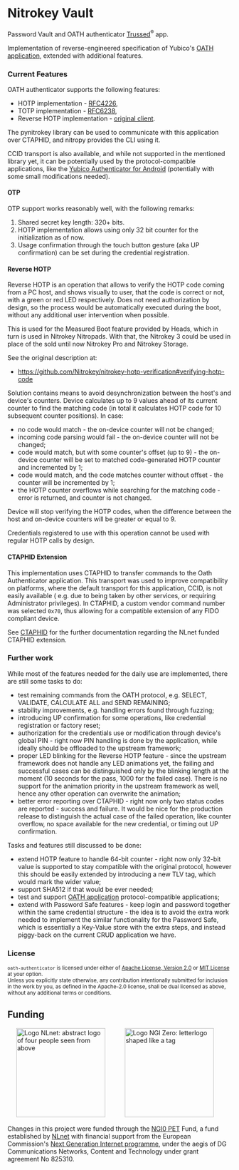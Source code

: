 # Nitrokey Vault

Password Vault and OATH authenticator [Trussed][trussed]<sup>®</sup> app.

Implementation of reverse-engineered specification of Yubico's [OATH application][yubico-oath], 
extended with additional features.

[trussed]: https://trussed.dev

[yubico-oath]: https://developers.yubico.com/OATH/YKOATH_Protocol.html

### Current Features

OATH authenticator supports the following features:

- HOTP implementation - [RFC4226],
- TOTP implementation - [RFC6238],
- Reverse HOTP implementation - [original client][hotp-verif].

The pynitrokey library can be used to communicate with this application over CTAPHID, and nitropy provides the CLI using
it.

CCID transport is also available, and while not supported in the mentioned library yet, it can be potentially used by
the protocol-compatible applications, like the [Yubico Authenticator for Android] (potentially with some small
modifications needed).

[Yubico Authenticator for Android]: https://github.com/Yubico/yubioath-android

[RFC4226]: https://www.rfc-editor.org/rfc/rfc4226

[RFC6238]: https://www.rfc-editor.org/rfc/rfc6238

[hotp-verif]: https://github.com/Nitrokey/nitrokey-hotp-verification#verifying-hotp-code

#### OTP

OTP support works reasonably well, with the following remarks:

1. Shared secret key length: 320+ bits.
2. HOTP implementation allows using only 32 bit counter for the initialization as of now.
3. Usage confirmation through the touch button gesture (aka UP confirmation) can be set during the credential
   registration.

#### Reverse HOTP

Reverse HOTP is an operation that allows to verify the HOTP code coming from a PC host, and shows visually to user, that
the code is correct or not, with a green or red LED respectively.
Does not need authorization by design, so the process would be automatically executed during the boot, without any
additional user intervention when possible.

This is used for the Measured Boot feature provided by Heads, which in turn is used in Nitrokey Nitropads. With
that, the Nitrokey 3 could be used in place of the sold until now Nitrokey Pro and Nitrokey Storage.

See the original description at:

- https://github.com/Nitrokey/nitrokey-hotp-verification#verifying-hotp-code

Solution contains means to avoid desynchronization between the host's and device's counters. Device calculates up to 9
values ahead of its current counter to find the matching code (in total it calculates HOTP code for 10 subsequent
counter positions). In case:

- no code would match - the on-device counter will not be changed;
- incoming code parsing would fail - the on-device counter will not be changed;
- code would match, but with some counter's offset (up to 9) - the on-device counter will be set to matched
  code-generated HOTP counter and incremented by 1;
- code would match, and the code matches counter without offset - the counter will be incremented by 1;
- the HOTP counter overflows while searching for the matching code - error is returned, and counter is not changed.

Device will stop verifying the HOTP codes, when the difference between the host and on-device counters will be greater
or equal to 9.

Credentials registered to use with this operation cannot be used with regular HOTP calls by design.

#### CTAPHID Extension

This implementation uses CTAPHID to transfer commands to the Oath Authenticator application. This transport was used to
improve compatibility on platforms, where the default transport for this application, CCID, is not easily available (
e.g. due to being taken by other services, or requiring Administrator
privileges). In CTAPHID, a custom vendor command number was selected `0x70`, thus allowing for a compatible extension of
any FIDO compliant device.

See [CTAPHID](ctaphid.md) for the further documentation regarding the NLnet funded CTAPHID extension.

### Further work

While most of the features needed for the daily use are implemented, there are still some tasks to do:

- test remaining commands from the OATH protocol, e.g. SELECT, VALIDATE, CALCULATE ALL and SEND REMAINING;
- stability improvements, e.g. handling errors found through fuzzing;
- introducing UP confirmation for some operations, like credential registration or factory reset;
- authorization for the credentials use or modification through device's global PIN - right now PIN handling is done by
  the application, while ideally should be offloaded to the upstream framework;
- proper LED blinking for the Reverse HOTP feature - since the upstream framework does not handle any LED animations
  yet, the failing and successful cases can be distinguished only by the blinking length at the moment (10 seconds for
  the pass, 1000 for the failed case). There is no support for the animation priority in the upstream framework as well,
  hence any other operation can overwrite the animation;
- better error reporting over CTAPHID - right now only two status codes are reported - success and failure. It would be
  nice for the production release to distinguish the actual case of the failed operation, like counter overflow, no
  space available for the new credential, or timing out UP confirmation.

Tasks and features still discussed to be done:

- extend HOTP feature to handle 64-bit counter - right now only 32-bit value is supported to stay compatible with the
  original protocol, however this should be easily extended by introducing a new TLV tag, which would mark the wider
  value;
- support SHA512 if that would be ever needed;
- test and support [OATH application][yubico-oath] protocol-compatible applications;
- extend with Password Safe features - keep login and password together within the same credential structure - the idea
  is to avoid the extra work needed to implement the similar functionality for the Password Safe, which is essentially a
  Key-Value store with the extra steps, and instead piggy-back on the current CRUD application we have.

### License

<sup>`oath-authenticator` is licensed under either of [Apache License, Version 2.0](LICENSE-APACHE)
or [MIT License](LICENSE-MIT) at your option.</sup>
<br>
<sub>Unless you explicitly state otherwise, any contribution intentionally submitted for inclusion in the work by you,
as defined in the Apache-2.0 license, shall be dual licensed as above, without any additional terms or conditions.</sub>

## Funding

[<img src="https://nlnet.nl/logo/banner.svg" width="200" alt="Logo NLnet: abstract logo of four people seen from above" hspace="20">](https://nlnet.nl/)
[<img src="https://nlnet.nl/image/logos/NGI0PET_tag.svg" width="200" alt="Logo NGI Zero: letterlogo shaped like a tag" hspace="20">](https://nlnet.nl/NGI0/)

Changes in this project were funded through the [NGI0 PET](https://nlnet.nl/PET) Fund, a fund established
by [NLnet](https://nlnet.nl/) with financial support from the European
Commission's [Next Generation Internet programme](https://ngi.eu/), under the aegis of DG Communications Networks,
Content and Technology under grant agreement No 825310.
